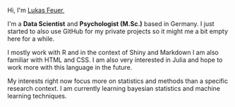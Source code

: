 <!---
lukasfeuer/lukasfeuer is a ✨ special ✨ repository because its `README.md` (this file) appears on your GitHub profile.
You can click the Preview link to take a look at your changes.

- 👋 Hi, I’m @lukasfeuer
- 👀 I’m interested in ...
- 🌱 I’m currently learning ...
- 💞️ I’m looking to collaborate on ...
- 📫 How to reach me ...
--->

Hi, I'm [Lukas Feuer](https://github.com/lukasfeuer/lukasfeuer),

I'm a **Data Scientist** and **Psychologist (M.Sc.)** based in Germany. I just started to also use GitHub for my private projects so it might me a bit empty here for a while. 

I mostly work with R and in the context of Shiny and Markdown I am also familiar with HTML and CSS. I am also very interested in Julia and hope to work more with this language in the future. 

My interests right now focus more on statistics and methods than a specific research context. I am currently learning bayesian statistics and machine learning techniques. 
